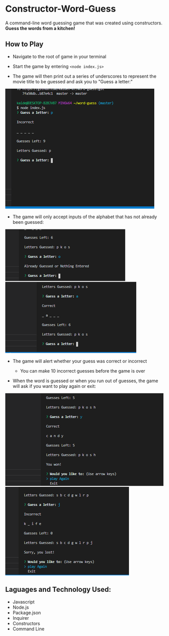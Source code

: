 # Constructor-Word-Guess
A command-line word guessing game that was created using constructors.
**Guess the words from a kitchen!**
## How to Play
- Navigate to the root of game in your terminal

- Start the game by entering `<node index.js>`

- The game will then print out a series of underscores to represent the movie title to be guessed and ask you to "Guess a letter:"

![](images/game-start.PNG)

- The game will only accept inputs of the alphabet that has not already been guessed:

![](images/alreadyGuessed.PNG)
![](images/correct.PNG)

- The game will alert whether your guess was correct or incorrect
    - You can make 10 incorrect guesses before the game is over

- When the word is guessed or when you run out of guesses, the game will ask if you want to play again or exit:

![](images/won.PNG)<br>
![](images/loss.PNG)

## Laguages and Technology Used:
- Javascript
- Node.js
- Package.json
- Inquirer
- Constructors
- Command Line